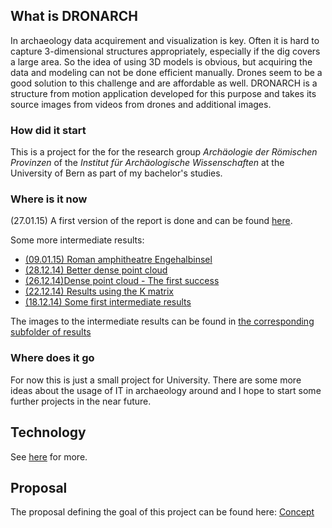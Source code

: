 ## What is DRONARCH
In archaeology data acquirement and visualization is key. Often it is hard to capture 3-dimensional structures appropriately, especially if the dig covers a large area.
So the idea of using 3D models is obvious, but acquiring the data and modeling can not be done efficient manually.
Drones seem to be a good solution to this challenge and are affordable as well.
DRONARCH is a structure from motion application developed for this purpose and takes its source images from videos from drones and additional images.

### How did it start
This is a project for the for the research group _Archäologie der Römischen Provinzen_ of the _Institut für Archäologische Wissenschaften_ at the University of Bern as part of my bachelor's studies.

### Where is it now

(27.01.15) A first version of the report is done and can be found [here](https://github.com/DRONARCHers/DRONARCH/blob/master/report/tex/dronarch.pdf).

Some more intermediate results:

* [(09.01.15) Roman amphitheatre Engehalbinsel](https://github.com/DRONARCHers/DRONARCH/wiki/Intermediate-Results-%2809.01.15%29)
* [(28.12.14) Better dense point cloud](https://github.com/DRONARCHers/DRONARCH/wiki/Intermediate-Results-%2828.12.14%29)
* [(26.12.14)Dense point cloud - The first success](https://github.com/DRONARCHers/DRONARCH/wiki/Intermediate-Results-%2826.12.14%29)
* [(22.12.14) Results using the K matrix](https://github.com/DRONARCHers/DRONARCH/wiki/Intermediate-Results-%2822.12.14%29)
* [(18.12.14) Some first intermediate results](https://github.com/DRONARCHers/DRONARCH/wiki/Intermediate-Results-%2818.12.14%29)


The images to the intermediate results can be found in [the corresponding subfolder of results](https://github.com/DRONARCHers/DRONARCH/tree/master/results)

### Where does it go
For now this is just a small project for University.
There are some more ideas about the usage of IT in archaeology around and I hope to start some further projects in the near future.

## Technology
See [here](https://github.com/DRONARCHers/DRONARCH/wiki/Technology-used) for more.

## Proposal
The proposal defining the goal of this project can be found here: [Concept](https://github.com/DRONARCHers/DRONARCH/tree/master/concept)